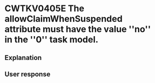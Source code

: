 # CWTKV0405E The allowClaimWhenSuspended attribute must have the value ''no'' in the ''0'' task model.

## Explanation

## User response